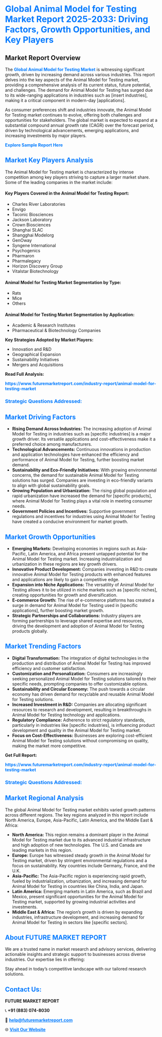 <h1 style="color: #007BFF;">Global Animal Model for Testing Market Report 2025-2033: Driving Factors, Growth Opportunities, and Key Players</h1>

<section id="overview">
<h2>Market Report Overview</h2>
<p>The <a href="https://www.futuremarketreport.com/industry-report/animal-model-for-testing-market" style="color: #007BFF; text-decoration: none;"><strong>Global Animal Model for Testing Market</strong></a> is witnessing significant growth, driven by increasing demand across various industries. This report delves into the key aspects of the Animal Model for Testing market, providing a comprehensive analysis of its current status, future potential, and challenges. The demand for Animal Model for Testing has surged due to its wide-ranging applications in industries such as [insert industries], making it a critical component in modern-day [applications].</p>
<p>As consumer preferences shift and industries innovate, the Animal Model for Testing market continues to evolve, offering both challenges and opportunities for stakeholders. The global market is expected to expand at a substantial compound annual growth rate (CAGR) over the forecast period, driven by technological advancements, emerging applications, and increasing investments by major players.</p>
</section>

<section id="overview">
<p><a href="https://www.futuremarketreport.com/request-sample/reportId=45556" style="color: #007BFF; text-decoration: none;"><strong>Explore Sample Report Here</strong></a></p>
</section>

<section id="key-players">
<h2 style="color: #007BFF;">Market Key Players Analysis</h2>
<p>The Animal Model for Testing market is characterized by intense competition among key players striving to capture a larger market share. Some of the leading companies in the market include:</p>
<h4>Key Players Covered in the Animal Model for Testing Report:</h4>
<ul><li>Charles River Laboratories</li><li>Envigo</li><li>Taconic Biosciences</li><li>Jackson Laboratory</li><li>Crown Biosciences</li><li>Shanghai SLAC</li><li>Shangghai Modelorg</li><li>GenOway</li><li>Syngene International</li><li>Psychogenics</li><li>Pharmaron</li><li>Pharmalegacy</li><li>Horizon Discovery Group</li><li>Vitalstar Biotechnology</li></ul>
<h4>Animal Model for Testing Market Segmentation by Type:</h4>
<ul><li>Rats</li><li>Mice</li><li>Others</li></ul>

<h4>Animal Model for Testing Market Segmentation by Application:</h4>
<ul><li>Academic &amp; Research Institutes</li><li>Pharmaceutical &amp; Biotechnology Companies</li></ul>
<p><strong>Key Strategies Adopted by Market Players:</strong></p>
<ul>
<li>Innovation and R&D</li>
<li>Geographical Expansion</li>
<li>Sustainability Initiatives</li>
<li>Mergers and Acquisitions</li>
</ul>
</section>

<section>
<p><strong>Read Full Analysis: </strong></p><a href="https://www.futuremarketreport.com/industry-report/animal-model-for-testing-market" style="color: #007BFF; text-decoration: none;"><strong>https://www.futuremarketreport.com/industry-report/animal-model-for-testing-market</strong></a>
<h3 style="color: #007BFF;">Strategic Questions Addressed:</h3>
</section>

<section id="driving-factors">
<h2 style="color: #007BFF;">Market Driving Factors</h2>
<ul>
<li><strong>Rising Demand Across Industries:</strong> The increasing adoption of Animal Model for Testing in industries such as [specific industries] is a major growth driver. Its versatile applications and cost-effectiveness make it a preferred choice among manufacturers.</li>
<li><strong>Technological Advancements:</strong> Continuous innovations in production and application technologies have enhanced the efficiency and performance of Animal Model for Testing, further boosting market demand.</li>
<li><strong>Sustainability and Eco-Friendly Initiatives:</strong> With growing environmental concerns, the demand for sustainable Animal Model for Testing solutions has surged. Companies are investing in eco-friendly variants to align with global sustainability goals.</li>
<li><strong>Growing Population and Urbanization:</strong> The rising global population and rapid urbanization have increased the demand for [specific products], where Animal Model for Testing plays a vital role in meeting consumer needs.</li>
<li><strong>Government Policies and Incentives:</strong> Supportive government regulations and incentives for industries using Animal Model for Testing have created a conducive environment for market growth.</li>
</ul>
</section>

<section id="growth-opportunities">
<h2 style="color: #007BFF;">Market Growth Opportunities</h2>
<ul>
<li><strong>Emerging Markets:</strong> Developing economies in regions such as Asia-Pacific, Latin America, and Africa present untapped potential for the Animal Model for Testing market. Increasing industrialization and urbanization in these regions are key growth drivers.</li>
<li><strong>Innovative Product Development:</strong> Companies investing in R&D to create innovative Animal Model for Testing products with enhanced features and applications are likely to gain a competitive edge.</li>
<li><strong>Expansion into Niche Applications:</strong> The versatility of Animal Model for Testing allows it to be utilized in niche markets such as [specific niches], creating opportunities for growth and diversification.</li>
<li><strong>E-commerce Growth:</strong> The rise of e-commerce platforms has created a surge in demand for Animal Model for Testing used in [specific applications], further boosting market growth.</li>
<li><strong>Strategic Partnerships and Collaborations:</strong> Industry players are forming partnerships to leverage shared expertise and resources, driving the development and adoption of Animal Model for Testing products globally.</li>
</ul>
</section>

<section id="trending-factors">
<h2 style="color: #007BFF;">Market Trending Factors</h2>
<ul>
<li><strong>Digital Transformation:</strong> The integration of digital technologies in the production and distribution of Animal Model for Testing has improved efficiency and customer satisfaction.</li>
<li><strong>Customization and Personalization:</strong> Consumers are increasingly seeking personalized Animal Model for Testing solutions tailored to their specific needs, prompting companies to offer customizable options.</li>
<li><strong>Sustainability and Circular Economy:</strong> The push towards a circular economy has driven demand for recyclable and reusable Animal Model for Testing solutions.</li>
<li><strong>Increased Investment in R&D:</strong> Companies are allocating significant resources to research and development, resulting in breakthroughs in Animal Model for Testing technology and applications.</li>
<li><strong>Regulatory Compliance:</strong> Adherence to strict regulatory standards, particularly in industries like [specific industries], is influencing product development and quality in the Animal Model for Testing market.</li>
<li><strong>Focus on Cost-Effectiveness:</strong> Businesses are exploring cost-efficient Animal Model for Testing solutions without compromising on quality, making the market more competitive.</li>
</ul>
</section>

<section>
<p><strong>Get Full Report: </strong></p><a href="https://www.futuremarketreport.com/industry-report/animal-model-for-testing-market" style="color: #007BFF; text-decoration: none;"><strong>https://www.futuremarketreport.com/industry-report/animal-model-for-testing-market</strong></a>
<h3 style="color: #007BFF;">Strategic Questions Addressed:</h3>
</section>


<section id="regional-analysis">
<h2 style="color: #007BFF;">Market Regional Analysis</h2>
<p>The global Animal Model for Testing market exhibits varied growth patterns across different regions. The key regions analyzed in this report include North America, Europe, Asia-Pacific, Latin America, and the Middle East & Africa:</p>
<ul>
<li><strong>North America:</strong> This region remains a dominant player in the Animal Model for Testing market due to its advanced industrial infrastructure and high adoption of new technologies. The U.S. and Canada are leading markets in this region.</li>
<li><strong>Europe:</strong> Europe has witnessed steady growth in the Animal Model for Testing market, driven by stringent environmental regulations and a focus on sustainability. Key countries include Germany, France, and the U.K.</li>
<li><strong>Asia-Pacific:</strong> The Asia-Pacific region is experiencing rapid growth, fueled by industrialization, urbanization, and increasing demand for Animal Model for Testing in countries like China, India, and Japan.</li>
<li><strong>Latin America:</strong> Emerging markets in Latin America, such as Brazil and Mexico, present significant opportunities for the Animal Model for Testing market, supported by growing industrial activities and investments.</li>
<li><strong>Middle East & Africa:</strong> The region’s growth is driven by expanding industries, infrastructure development, and increasing demand for Animal Model for Testing in sectors like [specific sectors].</li>
</ul>
</section>

<footer>
<h2 style="color: #007BFF;">About FUTURE MARKET REPORT</h2>
<p>We are a trusted name in market research and advisory services, delivering actionable insights and strategic support to businesses across diverse industries. Our expertise lies in offering:</p>

<p>Stay ahead in today’s competitive landscape with our tailored research solutions.</p>

<h2 style="color: #007BFF;">Contact Us:</h2>
<p><strong>FUTURE MARKET REPORT</strong></p>
<p>📞 <strong>+91 (883) 074-8030</strong></p>
<p>📧 <strong><a href="mailto:help@futuremarketreport.com" style="color: #007BFF;">help@futuremarketreport.com</a></strong></p>
<p>🌐 <strong><a href="https://www.futuremarketreport.com/" style="color: #007BFF;">Visit Our Website</a></strong></p>
</footer>